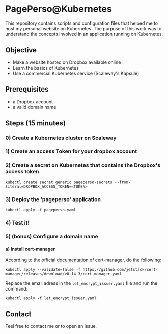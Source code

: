 # PagePerso@Kubernetes

This repository contains scripts and configuration files that helped
me to host my personal website on Kubernetes. The purpose of this
work was to understand the concepts involved in an application
running on Kubernetes.

## Objective

- Make a website hosted on Dropbox available online
- Learn the basics of Kubernetes
- Use a commercial Kubernetes service (Scaleway's Kapsule)

## Prerequisites

- a Dropbox account
- a valid domain name

## Steps (15 minutes)

### 0) Create a Kubernetes cluster on Scaleway

### 1) Create an access Token for your dropbox account

### 2) Create a secret on Kubernetes that contains the Dropbox's access token

```shell
kubectl create secret generic pageperso-secrets --from-literal=DROPBOX_ACCESS_TOKEN=<TOKEN>
```

### 3) Deploy the 'pageperso' application

```shell
kubectl apply -f pageperso.yaml
```

### 4) Test it!

### 5) (bonus) Configure a domain name

#### a) Install cert-manager

According to the [official documentation](https://cert-manager.io/docs/installation/kubernetes/#installing-with-regular-manifests) of cert-manager, do the following:

```shell
kubectl apply --validate=false -f https://github.com/jetstack/cert-manager/releases/download/v0.14.3/cert-manager.yaml
```

Replace the email adress in the `let_encrypt_issuer.yaml` file and run the command:
```shell
kubectl apply -f let_encrypt_issuer.yaml
```

## Contact

Feel free to contact me or to open an issue.
